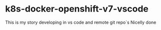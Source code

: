# k8s-docker-openshift-v7-vscode
This is my story developing in vs code and remote git repo`s
Nicelly done